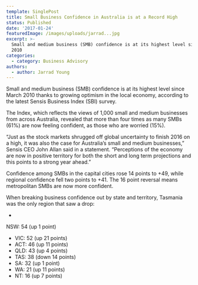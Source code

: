 ```yaml
---
template: SinglePost
title: Small Business Confidence in Australia is at a Record High
status: Published
date: '2017-01-24'
featuredImage: /images/uploads/jarrad...jpg
excerpt: >-
  Small and medium business (SMB) confidence is at its highest level since March
  2010
categories:
  - category: Business Advisory
authors:
  - author: Jarrad Young
---
```

Small and medium business (SMB) confidence is at its highest level since March 2010 thanks to growing optimism in the local economy, according to the latest Sensis Business Index (SBI) survey.

The Index, which reflects the views of 1,000 small and medium businesses from across Australia, revealed that more than four times as many SMBs (61%) are now feeling confident, as those who are worried (15%).

“Just as the stock markets shrugged off global uncertainty to finish 2016 on a high, it was also the case for Australia’s small and medium businesses,” Sensis CEO John Allan said in a statement. “Perceptions of the economy are now in positive territory for both the short and long term projections and this points to a strong year ahead.”

Confidence among SMBs in the capital cities rose 14 points to +49, while regional confidence fell two points to +41. The 16 point reversal means metropolitan SMBs are now more confident.

When breaking business confidence out by state and territory, Tasmania was the only region that saw a drop:

* 

NSW: 54 (up 1 point)

* VIC: 52 (up 21 points)
* ACT: 46 (up 11 points)
* QLD: 43 (up 4 points)
* TAS: 38 (down 14 points)
* SA: 32 (up 1 point)
* WA: 21 (up 11 points)
* NT: 16 (up 7 points)
